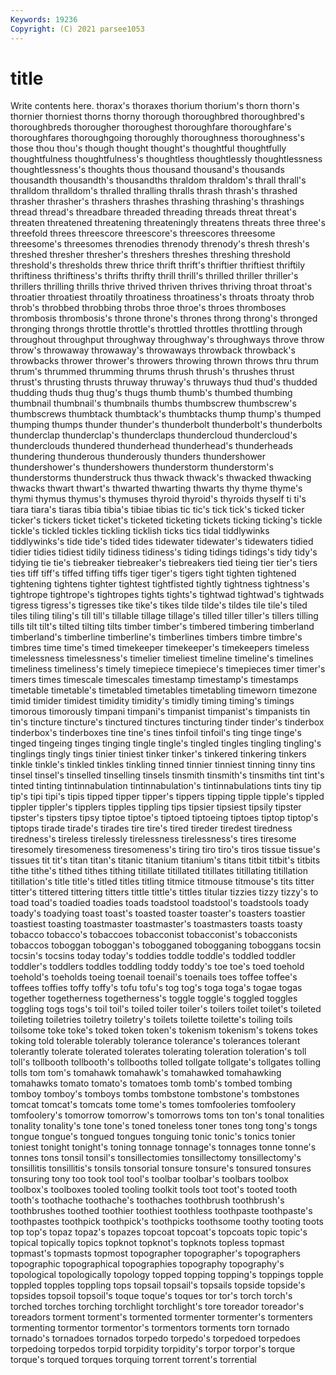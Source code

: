 ```yaml
---
Keywords: 19236
Copyright: (C) 2021 parsee1053
---
```


# title

Write contents here.
 thorax's thoraxes thorium thorium's thorn thorn's thornier
thorniest thorns thorny thorough thoroughbred thoroughbred's thoroughbreds thorougher thoroughest thoroughfare
thoroughfare's thoroughfares thoroughgoing thoroughly thoroughness thoroughness's those thou thou's though
thought thought's thoughtful thoughtfully thoughtfulness thoughtfulness's thoughtless thoughtlessly thoughtlessness thoughtlessness's
thoughts thous thousand thousand's thousands thousandth thousandth's thousandths thraldom thraldom's
thrall thrall's thralldom thralldom's thralled thralling thralls thrash thrash's thrashed
thrasher thrasher's thrashers thrashes thrashing thrashing's thrashings thread thread's threadbare
threaded threading threads threat threat's threaten threatened threatening threateningly threatens
threats three three's threefold threes threescore threescore's threescores threesome threesome's
threesomes threnodies threnody threnody's thresh thresh's threshed thresher thresher's threshers
threshes threshing threshold threshold's thresholds threw thrice thrift thrift's thriftier
thriftiest thriftily thriftiness thriftiness's thrifts thrifty thrill thrill's thrilled thriller
thriller's thrillers thrilling thrills thrive thrived thriven thrives thriving throat
throat's throatier throatiest throatily throatiness throatiness's throats throaty throb throb's
throbbed throbbing throbs throe throe's throes thromboses thrombosis thrombosis's throne
throne's thrones throng throng's thronged thronging throngs throttle throttle's throttled
throttles throttling through throughout throughput throughway throughway's throughways throve throw
throw's throwaway throwaway's throwaways throwback throwback's throwbacks thrower thrower's throwers
throwing thrown throws thru thrum thrum's thrummed thrumming thrums thrush
thrush's thrushes thrust thrust's thrusting thrusts thruway thruway's thruways thud
thud's thudded thudding thuds thug thug's thugs thumb thumb's thumbed
thumbing thumbnail thumbnail's thumbnails thumbs thumbscrew thumbscrew's thumbscrews thumbtack thumbtack's
thumbtacks thump thump's thumped thumping thumps thunder thunder's thunderbolt thunderbolt's
thunderbolts thunderclap thunderclap's thunderclaps thundercloud thundercloud's thunderclouds thundered thunderhead thunderhead's
thunderheads thundering thunderous thunderously thunders thundershower thundershower's thundershowers thunderstorm thunderstorm's
thunderstorms thunderstruck thus thwack thwack's thwacked thwacking thwacks thwart thwart's
thwarted thwarting thwarts thy thyme thyme's thymi thymus thymus's thymuses
thyroid thyroid's thyroids thyself ti ti's tiara tiara's tiaras tibia
tibia's tibiae tibias tic tic's tick tick's ticked ticker ticker's
tickers ticket ticket's ticketed ticketing tickets ticking ticking's tickle tickle's
tickled tickles tickling ticklish ticks tics tidal tiddlywinks tiddlywinks's tide
tide's tided tides tidewater tidewater's tidewaters tidied tidier tidies tidiest
tidily tidiness tidiness's tiding tidings tidings's tidy tidy's tidying tie
tie's tiebreaker tiebreaker's tiebreakers tied tieing tier tier's tiers ties
tiff tiff's tiffed tiffing tiffs tiger tiger's tigers tight tighten
tightened tightening tightens tighter tightest tightfisted tightly tightness tightness's tightrope
tightrope's tightropes tights tights's tightwad tightwad's tightwads tigress tigress's tigresses
tike tike's tikes tilde tilde's tildes tile tile's tiled tiles
tiling tiling's till till's tillable tillage tillage's tilled tiller tiller's
tillers tilling tills tilt tilt's tilted tilting tilts timber timber's
timbered timbering timberland timberland's timberline timberline's timberlines timbers timbre timbre's
timbres time time's timed timekeeper timekeeper's timekeepers timeless timelessness timelessness's
timelier timeliest timeline timeline's timelines timeliness timeliness's timely timepiece timepiece's
timepieces timer timer's timers times timescale timescales timestamp timestamp's timestamps
timetable timetable's timetabled timetables timetabling timeworn timezone timid timider timidest
timidity timidity's timidly timing timing's timings timorous timorously timpani timpani's
timpanist timpanist's timpanists tin tin's tincture tincture's tinctured tinctures tincturing
tinder tinder's tinderbox tinderbox's tinderboxes tine tine's tines tinfoil tinfoil's
ting tinge tinge's tinged tingeing tinges tinging tingle tingle's tingled
tingles tingling tingling's tinglings tingly tings tinier tiniest tinker tinker's
tinkered tinkering tinkers tinkle tinkle's tinkled tinkles tinkling tinned tinnier
tinniest tinning tinny tins tinsel tinsel's tinselled tinselling tinsels tinsmith
tinsmith's tinsmiths tint tint's tinted tinting tintinnabulation tintinnabulation's tintinnabulations tints
tiny tip tip's tipi tipi's tipis tipped tipper tipper's tippers
tipping tipple tipple's tippled tippler tippler's tipplers tipples tippling tips
tipsier tipsiest tipsily tipster tipster's tipsters tipsy tiptoe tiptoe's tiptoed
tiptoeing tiptoes tiptop tiptop's tiptops tirade tirade's tirades tire tire's
tired tireder tiredest tiredness tiredness's tireless tirelessly tirelessness tirelessness's tires
tiresome tiresomely tiresomeness tiresomeness's tiring tiro tiro's tiros tissue tissue's
tissues tit tit's titan titan's titanic titanium titanium's titans titbit
titbit's titbits tithe tithe's tithed tithes tithing titillate titillated titillates
titillating titillation titillation's title title's titled titles titling titmice titmouse
titmouse's tits titter titter's tittered tittering titters tittle tittle's tittles
titular tizzies tizzy tizzy's to toad toad's toadied toadies toads
toadstool toadstool's toadstools toady toady's toadying toast toast's toasted toaster
toaster's toasters toastier toastiest toasting toastmaster toastmaster's toastmasters toasts toasty
tobacco tobacco's tobaccoes tobacconist tobacconist's tobacconists tobaccos toboggan toboggan's tobogganed
tobogganing toboggans tocsin tocsin's tocsins today today's toddies toddle toddle's
toddled toddler toddler's toddlers toddles toddling toddy toddy's toe toe's
toed toehold toehold's toeholds toeing toenail toenail's toenails toes toffee
toffee's toffees toffies toffy toffy's tofu tofu's tog tog's toga
toga's togae togas together togetherness togetherness's toggle toggle's toggled toggles
toggling togs togs's toil toil's toiled toiler toiler's toilers toilet
toilet's toileted toileting toiletries toiletry toiletry's toilets toilette toilette's toiling
toils toilsome toke toke's toked token token's tokenism tokenism's tokens
tokes toking told tolerable tolerably tolerance tolerance's tolerances tolerant tolerantly
tolerate tolerated tolerates tolerating toleration toleration's toll toll's tollbooth tollbooth's
tollbooths tolled tollgate tollgate's tollgates tolling tolls tom tom's tomahawk
tomahawk's tomahawked tomahawking tomahawks tomato tomato's tomatoes tomb tomb's tombed
tombing tomboy tomboy's tomboys tombs tombstone tombstone's tombstones tomcat tomcat's
tomcats tome tome's tomes tomfooleries tomfoolery tomfoolery's tomorrow tomorrow's tomorrows
toms ton ton's tonal tonalities tonality tonality's tone tone's toned
toneless toner tones tong tong's tongs tongue tongue's tongued tongues
tonguing tonic tonic's tonics tonier toniest tonight tonight's toning tonnage
tonnage's tonnages tonne tonne's tonnes tons tonsil tonsil's tonsillectomies tonsillectomy
tonsillectomy's tonsillitis tonsillitis's tonsils tonsorial tonsure tonsure's tonsured tonsures tonsuring
tony too took tool tool's toolbar toolbar's toolbars toolbox toolbox's
toolboxes tooled tooling toolkit tools toot toot's tooted tooth tooth's
toothache toothache's toothaches toothbrush toothbrush's toothbrushes toothed toothier toothiest toothless
toothpaste toothpaste's toothpastes toothpick toothpick's toothpicks toothsome toothy tooting toots
top top's topaz topaz's topazes topcoat topcoat's topcoats topic topic's
topical topically topics topknot topknot's topknots topless topmast topmast's topmasts
topmost topographer topographer's topographers topographic topographical topographies topography topography's topological
topologically topology topped topping topping's toppings topple toppled topples toppling
tops topsail topsail's topsails topside topside's topsides topsoil topsoil's toque
toque's toques tor tor's torch torch's torched torches torching torchlight
torchlight's tore toreador toreador's toreadors torment torment's tormented tormenter tormenter's
tormenters tormenting tormentor tormentor's tormentors torments torn tornado tornado's tornadoes
tornados torpedo torpedo's torpedoed torpedoes torpedoing torpedos torpid torpidity torpidity's
torpor torpor's torque torque's torqued torques torquing torrent torrent's torrential
